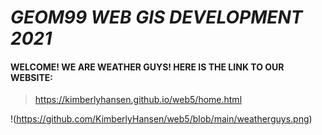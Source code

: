 # ***GEOM99 WEB GIS DEVELOPMENT 2021***

#### WELCOME! WE ARE WEATHER GUYS! HERE IS THE LINK TO OUR WEBSITE:


> <https://kimberlyhansen.github.io/web5/home.html>

!(https://github.com/KimberlyHansen/web5/blob/main/weatherguys.png)



